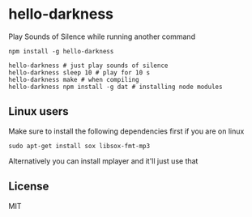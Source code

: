 # hello-darkness

Play Sounds of Silence while running another command

```
npm install -g hello-darkness

hello-darkness # just play sounds of silence
hello-darkness sleep 10 # play for 10 s
hello-darkness make # when compiling
hello-darkness npm install -g dat # installing node modules
```

## Linux users

Make sure to install the following dependencies first if you are on linux

```
sudo apt-get install sox libsox-fmt-mp3
```

Alternatively you can install mplayer and it'll just use that

## License

MIT
